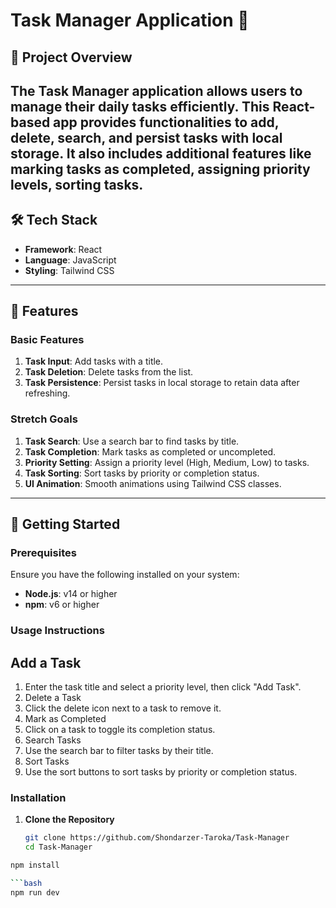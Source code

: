 # Task Manager Application 🚀

## 📌 Project Overview
The **Task Manager** application allows users to manage their daily tasks efficiently. This React-based app provides functionalities to add, delete, search, and persist tasks with local storage. It also includes additional features like marking tasks as completed, assigning priority levels, sorting tasks.
---

## 🛠️ Tech Stack
- **Framework**: React
- **Language**: JavaScript
- **Styling**: Tailwind CSS


---

## 🎯 Features

### Basic Features
1. **Task Input**: Add tasks with a title.
2. **Task Deletion**: Delete tasks from the list.
3. **Task Persistence**: Persist tasks in local storage to retain data after refreshing.

### Stretch Goals
1. **Task Search**: Use a search bar to find tasks by title.
2. **Task Completion**: Mark tasks as completed or uncompleted.
3. **Priority Setting**: Assign a priority level (High, Medium, Low) to tasks.
4. **Task Sorting**: Sort tasks by priority or completion status.
5. **UI Animation**: Smooth animations using Tailwind CSS classes.

---

## 🚀 Getting Started

### Prerequisites
Ensure you have the following installed on your system:
- **Node.js**: v14 or higher
- **npm**: v6 or higher


### Usage Instructions
## Add a Task
1. Enter the task title and select a priority level, then click "Add Task".
2. Delete a Task
3. Click the delete icon next to a task to remove it.
4. Mark as Completed
5. Click on a task to toggle its completion status.
6. Search Tasks
7. Use the search bar to filter tasks by their title.
8. Sort Tasks
9. Use the sort buttons to sort tasks by priority or completion status.


### Installation

1. **Clone the Repository**
   ```bash
   git clone https://github.com/Shondarzer-Taroka/Task-Manager
   cd Task-Manager

```bash
npm install

```bash
npm run dev



